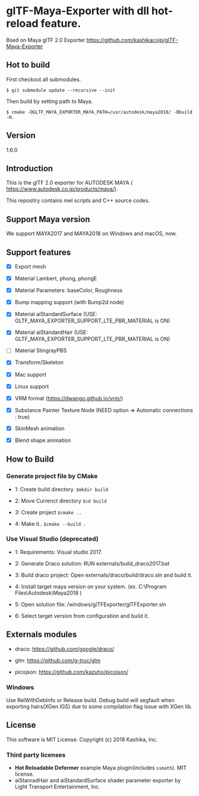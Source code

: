 # glTF-Maya-Exporter with dll hot-reload feature.

Bsed on Maya glTF 2.0 Exporter https://github.com/kashikacojp/glTF-Maya-Exporter

## Hot to build

First checkout all submodules.

```
$ git submodule update --recursive --init
```

Then build by setting path to Maya.

```
$ cmake -DGLTF_MAYA_EXPORTER_MAYA_PATH=/usr/autodesk/maya2018/ -Bbuild -H.
```

## Version
1.6.0

## Introduction
This is the glTF 2.0 exporter for AUTODESK MAYA (
https://www.autodesk.co.jp/products/maya/).

This repositry contains mel scripts and C++ source codes.


## Support Maya version

We support MAYA2017 and MAYA2018 on Windows and macOS, now.


## Support features

- [x] Export mesh

- [x] Material Lambert, phong, phongE

- [x] Material Parameters: baseColor, Roughness

- [x] Bump mapping support (with Bump2d node)

- [x] Material aiStandardSurface (USE: GLTF_MAYA_EXPORTER_SUPPORT_LTE_PBR_MATERIAL is ON)

- [x] Material aiStandardHair (USE: GLTF_MAYA_EXPORTER_SUPPORT_LTE_PBR_MATERIAL is ON)

- [ ] Material StingrayPBS

- [x] Transform/Skeleton

- [x] Mac support

- [x] Linux support

- [x] VRM format (https://dwango.github.io/vrm/)

- [x] Substance Painter Texture Node (NEED option => Automatic connections : true)

- [x] SkinMesh animation

- [x] Blend shape animation

## How to Build

### Generate project file by CMake

- 1: Create build directory. `$mkdir build`

- 2: Move Currenct directory `$cd build`

- 3: Create project `$cmake ..`

- 4: Make it..  `$cmake --build .`

### Use Visual Studio (deprecated)

- 1: Requirements: Visual studio 2017.

- 2: Generate Draco solution: RUN externals/build_draco2017.bat

- 3: Build draco project: Open externals/draco/build/draco.sln and build it.

- 4: Install target maya version on your system. (ex. C:\Program Files\Autodesk\Maya2018 )

- 5: Open solution file: /windows/glTFExporter/glTFExporter.sln

- 6: Select target version from configuration and build it.


## Externals modules

- draco: https://github.com/google/draco/

- glm: https://github.com/g-truc/glm

- picojson: https://github.com/kazuho/picojson/

### Windows

Use RelWithDebInfo or Release build.
Debug build will segfault when exporting hairs(XGen IGS) due to some compilation flag issue with XGen lib.

## License

This software is MIT License.
Copyright (c) 2018 Kashika, Inc.

### Third party licenses

* **Hot Reloadable Deformer** example Maya plugin(includes `ssmath`). MIT license.
* aiStanradHair and aiStandardSurface shader parameter exporter by Light Transport Entertainment, Inc.
